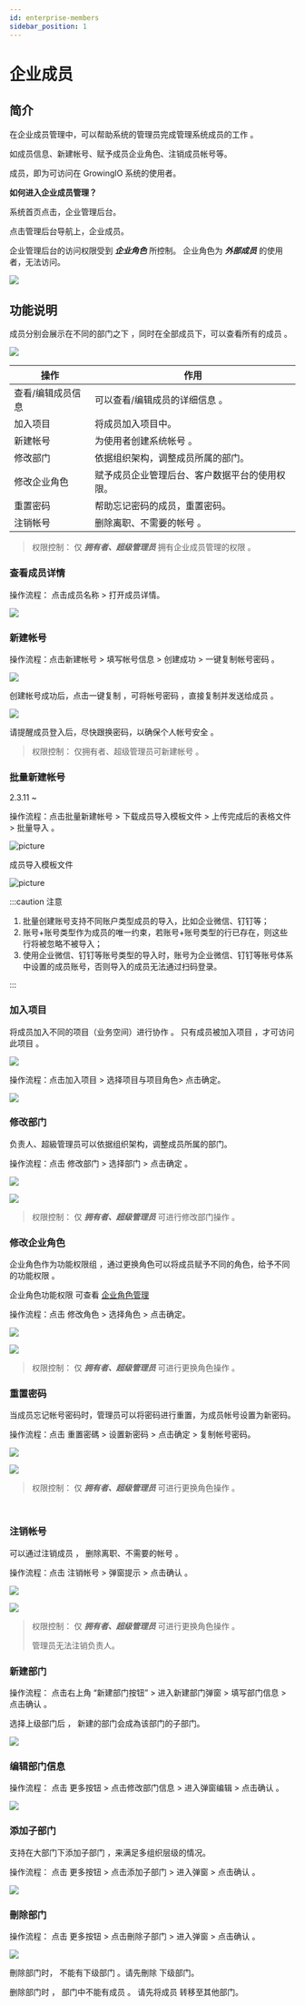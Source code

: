 ```yaml
---
id: enterprise-members
sidebar_position: 1
---
```


# 企业成员

## 简介[](#jian-jie)

在企业成员管理中，可以帮助系统的管理员完成管理系统成员的工作 。

如成员信息、新建帐号、赋予成员企业角色、注销成员帐号等。

成员，即为可访问在 GrowingIO 系统的使用者。

**如何进入企业成员管理？**

系统首页点击，企业管理后台。

点击管理后台导航上，企业成员。

企业管理后台的访问权限受到 **_企业角色_** 所控制。 企业角色为 _**外部成员**_ 的使用者，无法访问。

![](https://gblobscdn.gitbook.com/assets%2F-M2qbZInaXgdm8kkNosp%2F-MkH8JmCRRdDC7XDz6jq%2F-MkH8TgQiwqcDpNUo4RY%2Fimage.png?alt=media&token=d1ff485b-8372-429e-8832-cac2c74f1b50)

## 功能说明[](#gong-neng-shuo-ming)

成员分别会展示在不同的部门之下 ，同时在全部成员下，可以查看所有的成员 。

![](https://gblobscdn.gitbook.com/assets%2F-M2qbZInaXgdm8kkNosp%2F-MkH8JmCRRdDC7XDz6jq%2F-MkH8_vLt-_9zeRRwv6R%2Fimage.png?alt=media&token=25a3a7bb-02a1-49b4-9b0b-ecba8d9d63d3)

| 操作              | 作用                                           |
| ----------------- | ---------------------------------------------- |
| 查看/编辑成员信息 | 可以查看/编辑成员的详细信息 。                 |
| 加入项目          | 将成员加入项目中。                             |
| 新建帐号          | 为使用者创建系统帐号 。                        |
| 修改部门          | 依据组织架构，调整成员所属的部门。             |
| 修改企业角色      | 赋予成员企业管理后台、客户数据平台的使用权限。 |
| 重置密码          | 帮助忘记密码的成员，重置密码。                 |
| 注销帐号          | 删除离职、不需要的帐号 。                      |

> 权限控制： 仅 **_拥有者、超级管理员_** 拥有企业成员管理的权限 。

### 查看成员详情[](#cha-kan-cheng-yuan-xiang-qing)

操作流程： 点击成员名称 \> 打开成员详情。

![](https://gblobscdn.gitbook.com/assets%2F-M2qbZInaXgdm8kkNosp%2F-MkH8JmCRRdDC7XDz6jq%2F-MkH8gtSHlN3uRBR8uED%2Fimage.png?alt=media&token=fa3ebd26-05ee-43f5-b44c-442593594c6b)

### 新建帐号[](#xin-jian-zhang-hao)

操作流程：点击新建帐号 > 填写帐号信息 > 创建成功 \> 一键复制帐号密码 。

![](https://gblobscdn.gitbook.com/assets%2F-M2qbZInaXgdm8kkNosp%2F-MkH8JmCRRdDC7XDz6jq%2F-MkH8mytdIAJ3OjYwsIU%2Fimage.png?alt=media&token=ba624468-5f5d-4376-b6a3-9e96e16a592b)

创建帐号成功后，点击一键复制 ，可将帐号密码 ，直接复制并发送给成员 。

![](https://gblobscdn.gitbook.com/assets%2F-M2qbZInaXgdm8kkNosp%2F-MMJhSmMmG_QdReUwm_p%2F-MMJtD-IDJ80FMUE7psd%2F%E8%9E%A2%E5%B9%95%E6%88%AA%E5%9C%96%202020-11-17%20%E4%B8%8B%E5%8D%882.29.10.png?alt=media&token=9031e7a4-a6f3-45ed-9d39-89eec38370ac)

请提醒成员登入后，尽快跟换密码，以确保个人帐号安全 。

> 权限控制： 仅拥有者、超级管理员可新建帐号 。

### 批量新建帐号

<span class="theme-doc-version-badge badge badge--secondary">2.3.11 ~</span>

操作流程：点击批量新建帐号 > 下载成员导入模板文件 > 上传完成后的表格文件 > 批量导入 。

![picture](/img/batch_create_user.png)

成员导入模板文件

![picture](/img/batch_create_user_excel.png)

:::caution 注意

1. 批量创建账号支持不同账户类型成员的导入，比如企业微信、钉钉等；
2. 账号+账号类型作为成员的唯一约束，若账号+账号类型的行已存在，则这些行将被忽略不被导入；
3. 使用企业微信、钉钉等账号类型的导入时，账号为企业微信、钉钉等账号体系中设置的成员账号，否则导入的成员无法通过扫码登录。

:::

### 加入项目[](#jia-ru-xiang-mu)

将成员加入不同的项目（业务空间）进行协作 。 只有成员被加入项目 ，才可访问此项目 。

![](https://gblobscdn.gitbook.com/assets%2F-M2qbZInaXgdm8kkNosp%2F-MkH8JmCRRdDC7XDz6jq%2F-MkH8tmDuvsu3G5OqCFQ%2Fimage.png?alt=media&token=5034127e-6edf-445a-80b2-7fe3ee5e36cf)

操作流程：点击加入项目 > 选择项目与项目角色\> 点击确定。

![](https://gblobscdn.gitbook.com/assets%2F-M2qbZInaXgdm8kkNosp%2F-MkH8JmCRRdDC7XDz6jq%2F-MkH8zgYbJr5xpExXi-M%2Fimage.png?alt=media&token=2280abc2-7794-4615-848c-8c9749202789)

### 修改部门[](#xiu-gai-bu-men)

负责人、超級管理员可以依据组织架构，调整成员所属的部门。

操作流程：点击 修改部门 > 选择部门 \> 点击确定 。

![](https://gblobscdn.gitbook.com/assets%2F-M2qbZInaXgdm8kkNosp%2F-MkH8JmCRRdDC7XDz6jq%2F-MkH95jdlciykHOmJ3t2%2Fimage.png?alt=media&token=ec18d833-7d85-4310-8306-3b2e2b5a100f)

![](https://gblobscdn.gitbook.com/assets%2F-M2qbZInaXgdm8kkNosp%2F-MkH8JmCRRdDC7XDz6jq%2F-MkH9BY4J-Pq-yRY5ydz%2Fimage.png?alt=media&token=0bbed676-9b91-4d88-96ff-0aed7625c762)

> 权限控制： 仅 **_拥有者、超级管理员_** 可进行修改部门操作 。

### 修改企业角色[](#xiu-gai-qi-ye-jiao-se)

企业角色作为功能权限组 ，通过更换角色可以将成员赋予不同的角色，给予不同的功能权限 。

企业角色功能权限 可查看 [企业角色管理](https://app.gitbook.com/@growingio/s/op/~/drafts/-MMJim2GVpuV58hGsbBE/v/v20201200/product-manual/qi-ye-guan-li-hou-tai/role-manage/@drafts) ​

操作流程：点击 修改角色 > 选择角色 \> 点击确定。

![](https://gblobscdn.gitbook.com/assets%2F-M2qbZInaXgdm8kkNosp%2F-MkH8JmCRRdDC7XDz6jq%2F-MkH9Hy02wiO4hqIrLND%2Fimage.png?alt=media&token=77589020-2f37-4c5f-adaa-fdc1c8a88011)

![](https://gblobscdn.gitbook.com/assets%2F-M2qbZInaXgdm8kkNosp%2F-MkH8JmCRRdDC7XDz6jq%2F-MkH9NWaT2AW1n5UHVNr%2Fimage.png?alt=media&token=5637fd0c-869c-41a3-94eb-e099a4005a36)

> 权限控制： 仅 **_拥有者、超级管理员_** 可进行更换角色操作 。
> ​

### 重置密码[](#zhong-zhi-mi-ma)

当成员忘记帐号密码时，管理员可以将密码进行重置，为成员帐号设置为新密码。

操作流程：点击 重置密碼 > 设置新密码 > 点击确定 \> 复制帐号密码。

![](https://gblobscdn.gitbook.com/assets%2F-M2qbZInaXgdm8kkNosp%2F-MkH8JmCRRdDC7XDz6jq%2F-MkH9Tphympav0ioLTBE%2Fimage.png?alt=media&token=b1120b48-f17c-4d07-aabc-75bb7c342157)

![](https://gblobscdn.gitbook.com/assets%2F-M2qbZInaXgdm8kkNosp%2F-MkH8JmCRRdDC7XDz6jq%2F-MkH9ZLioobKchSeRXc5%2Fimage.png?alt=media&token=7631dc17-46dd-4c3f-822b-4650868b42ad)

> 权限控制： 仅 **_拥有者、超级管理员_** 可进行更换角色操作 。

​

### 注销帐号[](#zhu-xiao-zhang-hao)

可以通过注销成员 ， 删除离职、不需要的帐号 。

操作流程：点击 注销帐号 > 弹窗提示 \> 点击确认 。

![](https://gblobscdn.gitbook.com/assets%2F-M2qbZInaXgdm8kkNosp%2F-MkH8JmCRRdDC7XDz6jq%2F-MkH9dVGgZ8d81KYMu3S%2Fimage.png?alt=media&token=4b19fe6c-649d-4288-aa86-c21e2066a4d3)

![](https://gblobscdn.gitbook.com/assets%2F-M2qbZInaXgdm8kkNosp%2F-MkH8JmCRRdDC7XDz6jq%2F-MkH9jGLyHvPtdNHDV3I%2Fimage.png?alt=media&token=8a93c742-fefa-4347-8ed8-29a34db5731d)

> 权限控制： 仅 **_拥有者、超级管理员_** 可进行更换角色操作 。
>
> 管理员无法注销负责人。

### 新建部门[](#xin-jian-bu-men)

操作流程： 点击右上角 “新建部门按钮” > 进入新建部门弹窗 > 填写部门信息 \> 点击确认 。

选择上级部门后 ， 新建的部门会成為该部门的子部门。

![](https://gblobscdn.gitbook.com/assets%2F-M2qbZInaXgdm8kkNosp%2F-MkH9vrE1ULhGxnR_i_I%2F-MkHA5vxuUtBftGkg-y_%2Fimage.png?alt=media&token=0a0378cd-d1b3-4b4e-8d59-4a9a4cf308a5)

### 编辑部门信息[](#bian-ji-bu-men-xin-xi)

操作流程： 点击 更多按钮 > 点击修改部门信息 > 进入弹窗编辑 \> 点击确认 。

![](https://gblobscdn.gitbook.com/assets%2F-M2qbZInaXgdm8kkNosp%2F-MkH9vrE1ULhGxnR_i_I%2F-MkHABUnPH0yNHIRRkvw%2Fimage.png?alt=media&token=e0e7ef91-5abc-43b6-b6b0-9bdf1a64af8d)

### 添加子部门[](#tian-jia-zi-bu-men)

支持在大部门下添加子部门 ，来满足多组织层级的情况。

操作流程： 点击 更多按钮 > 点击添加子部门 > 进入弹窗 \> 点击确认 。

![](https://gblobscdn.gitbook.com/assets%2F-M2qbZInaXgdm8kkNosp%2F-MkH9vrE1ULhGxnR_i_I%2F-MkHAFLII3kICJEAcmPk%2Fimage.png?alt=media&token=4ba92983-c1b3-47de-bd27-0c4eb092b82d)

### 刪除部门[](#shan-chu-bu-men)

操作流程： 点击 更多按钮 > 点击刪除子部门 > 进入弹窗 \> 点击确认 。

![](https://gblobscdn.gitbook.com/assets%2F-M2qbZInaXgdm8kkNosp%2F-MkH9vrE1ULhGxnR_i_I%2F-MkHAK88-WE4uvHmZVl3%2Fimage.png?alt=media&token=3732bc8f-efd6-41b0-9081-a93f36764233)

刪除部门时， 不能有下级部门 。请先刪除 下级部门。

删除部门时 ， 部门中不能有成员 。 请先将成员 转移至其他部门。

